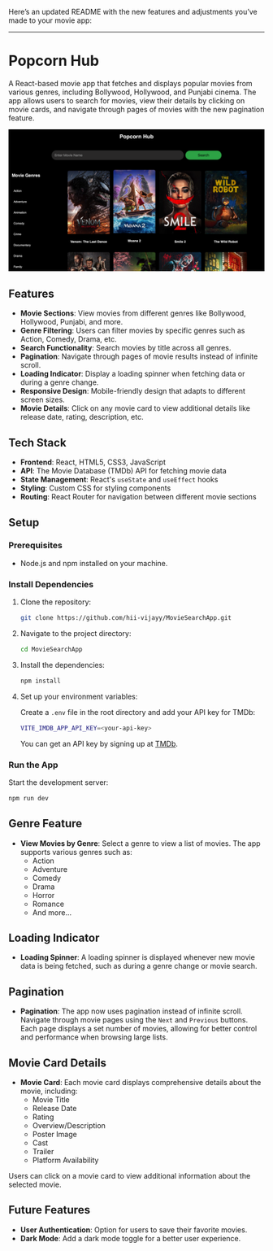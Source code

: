 Here’s an updated README with the new features and adjustments you’ve made to your movie app:

---

# Popcorn Hub

A React-based movie app that fetches and displays popular movies from various genres, including Bollywood, Hollywood, and Punjabi cinema. The app allows users to search for movies, view their details by clicking on movie cards, and navigate through pages of movies with the new pagination feature.

<img src="src/assets/Popcorn-Hub.png" alt="PopcornHub Output" />

## Features

- **Movie Sections**: View movies from different genres like Bollywood, Hollywood, Punjabi, and more.
- **Genre Filtering**: Users can filter movies by specific genres such as Action, Comedy, Drama, etc.
- **Search Functionality**: Search movies by title across all genres.
- **Pagination**: Navigate through pages of movie results instead of infinite scroll.
- **Loading Indicator**: Display a loading spinner when fetching data or during a genre change.
- **Responsive Design**: Mobile-friendly design that adapts to different screen sizes.
- **Movie Details**: Click on any movie card to view additional details like release date, rating, description, etc.

## Tech Stack

- **Frontend**: React, HTML5, CSS3, JavaScript
- **API**: The Movie Database (TMDb) API for fetching movie data
- **State Management**: React's `useState` and `useEffect` hooks
- **Styling**: Custom CSS for styling components
- **Routing**: React Router for navigation between different movie sections

## Setup

### Prerequisites

- Node.js and npm installed on your machine.

### Install Dependencies

1. Clone the repository:

    ```bash
    git clone https://github.com/hii-vijayy/MovieSearchApp.git
    ```

2. Navigate to the project directory:

    ```bash
    cd MovieSearchApp
    ```

3. Install the dependencies:

    ```bash
    npm install
    ```

4. Set up your environment variables:
   
    Create a `.env` file in the root directory and add your API key for TMDb:

    ```bash
    VITE_IMDB_APP_API_KEY=<your-api-key>
    ```

    You can get an API key by signing up at [TMDb](https://www.themoviedb.org/).

### Run the App

Start the development server:

```bash
npm run dev
```

## Genre Feature

- **View Movies by Genre**: Select a genre to view a list of movies. The app supports various genres such as:
  - Action
  - Adventure
  - Comedy
  - Drama
  - Horror
  - Romance
  - And more...

## Loading Indicator

- **Loading Spinner**: A loading spinner is displayed whenever new movie data is being fetched, such as during a genre change or movie search.

## Pagination

- **Pagination**: The app now uses pagination instead of infinite scroll. Navigate through movie pages using the `Next` and `Previous` buttons. Each page displays a set number of movies, allowing for better control and performance when browsing large lists.

## Movie Card Details

- **Movie Card**: Each movie card displays comprehensive details about the movie, including:
  - Movie Title
  - Release Date
  - Rating
  - Overview/Description
  - Poster Image
  - Cast
  - Trailer
  - Platform Availability

Users can click on a movie card to view additional information about the selected movie.

## Future Features

- **User Authentication**: Option for users to save their favorite movies.
- **Dark Mode**: Add a dark mode toggle for a better user experience.
